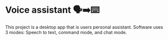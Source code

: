 # Voice assistant 🗣️➡️⌨️  
This project is a desktop app that is users personal assistant. Software uses 3 modes: Speech to text, command mode, and chat mode.


